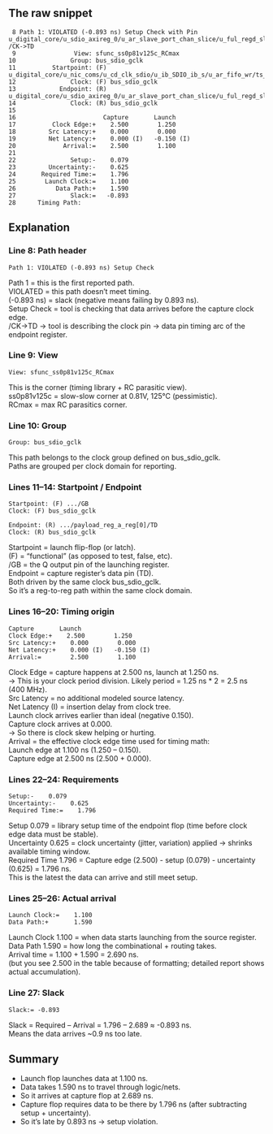 ## The raw snippet
```
 8 Path 1: VIOLATED (-0.893 ns) Setup Check with Pin u_digital_core/u_sdio_axireg_0/u_ar_slave_port_chan_slice/u_ful_regd_slice/payload_reg_a_reg[0] /CK->TD
 9                View: sfunc_ss0p81v125c_RCmax
10               Group: bus_sdio_gclk
11          Startpoint: (F) u_digital_core/u_nic_coms/u_cd_clk_sdio/u_ib_SDIO_ib_s/u_ar_fifo_wr/ts_lockup_latchn_clkc185_intno24275_i/GB
12               Clock: (F) bus_sdio_gclk
13            Endpoint: (R) u_digital_core/u_sdio_axireg_0/u_ar_slave_port_chan_slice/u_ful_regd_slice/payload_reg_a_reg[0]/TD
14               Clock: (R) bus_sdio_gclk
15 
16                        Capture       Launch
17          Clock Edge:+    2.500        1.250
18         Src Latency:+    0.000        0.000
19         Net Latency:+    0.000 (I)   -0.150 (I)
20             Arrival:=    2.500        1.100
21 
22               Setup:-    0.079
23         Uncertainty:-    0.625
24       Required Time:=    1.796
25        Launch Clock:=    1.100
26           Data Path:+    1.590
27               Slack:=   -0.893
28      Timing Path:
```
## Explanation
### Line 8: Path header
```
Path 1: VIOLATED (-0.893 ns) Setup Check
```

Path 1 = this is the first reported path. </br>
VIOLATED = this path doesn’t meet timing. </br>
(-0.893 ns) = slack (negative means failing by 0.893 ns). </br>
Setup Check = tool is checking that data arrives before the capture clock edge. </br>
/CK->TD → tool is describing the clock pin → data pin timing arc of the endpoint register. </br>

### Line 9: View
```
View: sfunc_ss0p81v125c_RCmax
```
This is the corner (timing library + RC parasitic view). </br>
ss0p81v125c = slow-slow corner at 0.81V, 125°C (pessimistic). </br>
RCmax = max RC parasitics corner. </br>
### Line 10: Group
```
Group: bus_sdio_gclk
```
This path belongs to the clock group defined on bus_sdio_gclk. </br>
Paths are grouped per clock domain for reporting. </br>

### Lines 11–14: Startpoint / Endpoint
```
Startpoint: (F) .../GB
Clock: (F) bus_sdio_gclk

Endpoint: (R) .../payload_reg_a_reg[0]/TD
Clock: (R) bus_sdio_gclk
```
Startpoint = launch flip-flop (or latch). </br>
(F) = “functional” (as opposed to test, false, etc). </br>
/GB = the Q output pin of the launching register. </br>
Endpoint = capture register’s data pin (TD). </br>
Both driven by the same clock bus_sdio_gclk. </br>
So it’s a reg-to-reg path within the same clock domain. </br>

### Lines 16–20: Timing origin
```
Capture       Launch
Clock Edge:+    2.500        1.250
Src Latency:+    0.000        0.000
Net Latency:+    0.000 (I)   -0.150 (I)
Arrival:=        2.500        1.100
```
Clock Edge = capture happens at 2.500 ns, launch at 1.250 ns. </br>
→ This is your clock period division. Likely period = 1.25 ns * 2 = 2.5 ns (400 MHz). </br>
Src Latency = no additional modeled source latency. </br>
Net Latency (I) = insertion delay from clock tree. </br>
Launch clock arrives earlier than ideal (negative 0.150). </br>
Capture clock arrives at 0.000. </br>
→ So there is clock skew helping or hurting. </br>
Arrival = the effective clock edge time used for timing math: </br>
Launch edge at 1.100 ns (1.250 – 0.150). </br>
Capture edge at 2.500 ns (2.500 + 0.000). </br>

### Lines 22–24: Requirements
```
Setup:-    0.079
Uncertainty:-    0.625
Required Time:=    1.796
```
Setup 0.079 = library setup time of the endpoint flop (time before clock edge data must be stable). </br>
Uncertainty 0.625 = clock uncertainty (jitter, variation) applied → shrinks available timing window. </br>
Required Time 1.796 = Capture edge (2.500) - setup (0.079) - uncertainty (0.625) = 1.796 ns. </br>
This is the latest the data can arrive and still meet setup. </br>

### Lines 25–26: Actual arrival
```
Launch Clock:=    1.100
Data Path:+       1.590
```
Launch Clock 1.100 = when data starts launching from the source register. </br>
Data Path 1.590 = how long the combinational + routing takes. </br>
Arrival time = 1.100 + 1.590 = 2.690 ns. </br>
(but you see 2.500 in the table because of formatting; detailed report shows actual accumulation). </br>

### Line 27: Slack
```
Slack:= -0.893
```
Slack = Required – Arrival = 1.796 – 2.689 ≈ -0.893 ns. </br>
Means the data arrives ~0.9 ns too late. </br>

## Summary
- Launch flop launches data at 1.100 ns. </br>
- Data takes 1.590 ns to travel through logic/nets. </br>
- So it arrives at capture flop at 2.689 ns. </br>
- Capture flop requires data to be there by 1.796 ns (after subtracting setup + uncertainty).
- So it’s late by 0.893 ns → setup violation.
